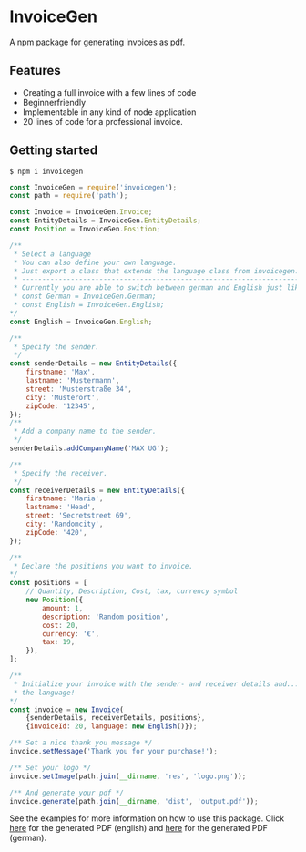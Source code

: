 # InvoiceGen

A npm package for generating invoices as pdf.

## Features
- Creating a full invoice with a few lines of code
- Beginnerfriendly
- Implementable in any kind of node application
- 20 lines of code for a professional invoice.
## Getting started

```
$ npm i invoicegen
```

```js
const InvoiceGen = require('invoicegen');
const path = require('path');

const Invoice = InvoiceGen.Invoice;
const EntityDetails = InvoiceGen.EntityDetails;
const Position = InvoiceGen.Position;

/**
 * Select a language
 * You can also define your own language.
 * Just export a class that extends the language class from invoicegen.
 * --------------------------------------------------------------------------
 * Currently you are able to switch between german and English just like this.
 * const German = InvoiceGen.German;
 * const English = InvoiceGen.English;
*/
const English = InvoiceGen.English;

/**
 * Specify the sender.
 */
const senderDetails = new EntityDetails({
    firstname: 'Max',
    lastname: 'Mustermann',
    street: 'Musterstraße 34',
    city: 'Musterort',
    zipCode: '12345',
});
/**
 * Add a company name to the sender.
 */
senderDetails.addCompanyName('MAX UG');

/**
 * Specify the receiver.
 */
const receiverDetails = new EntityDetails({
    firstname: 'Maria',
    lastname: 'Head',
    street: 'Secretstreet 69',
    city: 'Randomcity',
    zipCode: '420',
});

/**
 * Declare the positions you want to invoice.
*/
const positions = [
    // Quantity, Description, Cost, tax, currency symbol
    new Position({
        amount: 1,
        description: 'Random position',
        cost: 20,
        currency: '€',
        tax: 19,
    }),
];

/**
 * Initialize your invoice with the sender- and receiver details and...
 * the language!
*/
const invoice = new Invoice(
    {senderDetails, receiverDetails, positions},
    {invoiceId: 20, language: new English()});

/** Set a nice thank you message */
invoice.setMessage('Thank you for your purchase!');

/** Set your logo */
invoice.setImage(path.join(__dirname, 'res', 'logo.png'));

/** And generate your pdf */
invoice.generate(path.join(__dirname, 'dist', 'output.pdf'));
```

See the examples for more information on how to use this package. Click [here][sampleE] for the generated PDF (english) and [here](sampleG) for the generated PDF (german).

[sampleE]: ./res/english.pdf
[sampleG]: ./res/german.pdf